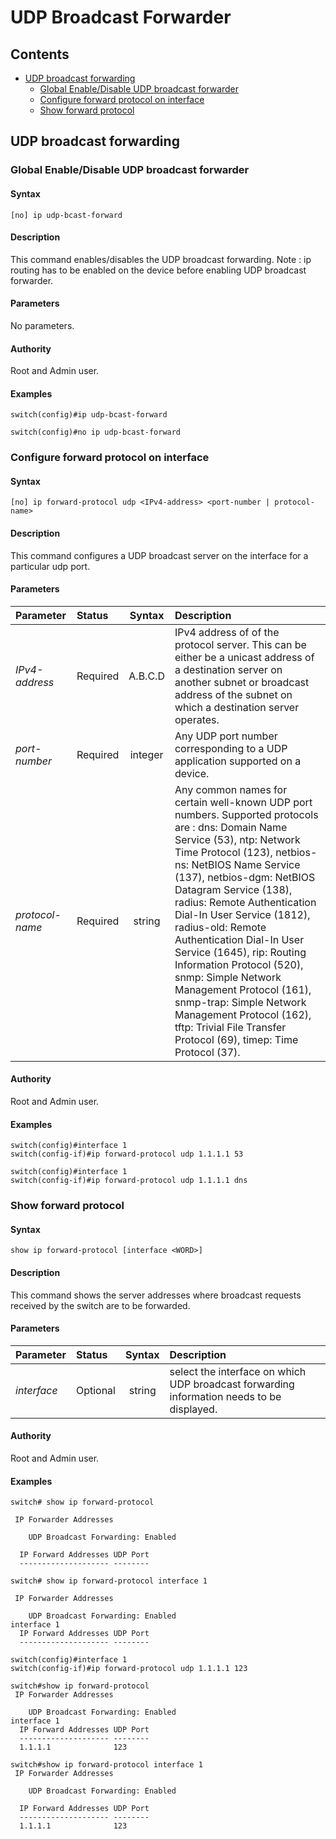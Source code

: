 # UDP Broadcast Forwarder

## Contents

- [UDP broadcast forwarding](#udp-broadcast-forwarding)
    - [Global Enable/Disable UDP broadcast forwarder](#global-enable/disable-udp-broadcast-forwarder)
    - [Configure forward protocol on interface](#configure-forward-protocol-on-interface)
    - [Show forward protocol](#show-forward-protocol)

## UDP broadcast forwarding
### Global Enable/Disable UDP broadcast forwarder
#### Syntax
`[no] ip udp-bcast-forward`
#### Description
This command enables/disables the UDP broadcast forwarding.
Note : ip routing has to be enabled on the device before enabling UDP broadcast forwarder.
#### Parameters
No parameters.
#### Authority
Root and Admin user.
#### Examples
```
switch(config)#ip udp-bcast-forward

switch(config)#no ip udp-bcast-forward
```

### Configure forward protocol on interface
#### Syntax
`[no] ip forward-protocol udp <IPv4-address> <port-number | protocol-name>`
#### Description
This command configures a UDP broadcast server on the interface for a particular udp port.
#### Parameters
| Parameter | Status | Syntax | Description |
|:-----------|:----------|:----------------:|:------------------------|
| *IPv4-address* | Required | A.B.C.D | IPv4 address of of the protocol server. This can be either be a unicast address of a destination server on another subnet or broadcast address of the subnet on which a destination server operates.
| *port-number* | Required | integer | Any UDP port number corresponding to a UDP application supported on a device.
| *protocol-name* | Required | string |  Any common names for certain well-known UDP port numbers. Supported protocols are : dns: Domain Name Service (53), ntp: Network Time Protocol (123), netbios-ns: NetBIOS Name Service (137), netbios-dgm: NetBIOS Datagram Service (138), radius: Remote Authentication Dial-In User Service (1812), radius-old: Remote Authentication Dial-In User Service (1645), rip: Routing Information Protocol (520), snmp: Simple Network Management Protocol (161), snmp-trap: Simple Network Management Protocol (162), tftp: Trivial File Transfer Protocol (69), timep: Time Protocol (37).
#### Authority
Root and Admin user.
#### Examples
```
switch(config)#interface 1
switch(config-if)#ip forward-protocol udp 1.1.1.1 53

switch(config)#interface 1
switch(config-if)#ip forward-protocol udp 1.1.1.1 dns

```

### Show forward protocol
#### Syntax
`show ip forward-protocol [interface <WORD>]`
#### Description
This command shows the server addresses where broadcast requests received by the switch are to be forwarded.
#### Parameters
| Parameter | Status | Syntax | Description |
|:-----------|:----------|:----------------:|:------------------------|
| *interface <WORD>* | Optional | string | select the interface on which UDP broadcast forwarding information needs to be displayed.
#### Authority
Root and Admin user.
#### Examples
```
switch# show ip forward-protocol

 IP Forwarder Addresses

    UDP Broadcast Forwarding: Enabled

  IP Forward Addresses UDP Port
  -------------------- --------

switch# show ip forward-protocol interface 1

 IP Forwarder Addresses

    UDP Broadcast Forwarding: Enabled
interface 1
  IP Forward Addresses UDP Port
  -------------------- --------

switch(config)#interface 1
switch(config-if)#ip forward-protocol udp 1.1.1.1 123

switch#show ip forward-protocol
 IP Forwarder Addresses

    UDP Broadcast Forwarding: Enabled
interface 1
  IP Forward Addresses UDP Port
  -------------------- --------
  1.1.1.1              123

switch#show ip forward-protocol interface 1
 IP Forwarder Addresses

    UDP Broadcast Forwarding: Enabled

  IP Forward Addresses UDP Port
  -------------------- --------
  1.1.1.1              123

```
